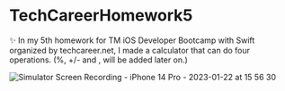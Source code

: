 # TechCareerHomework5

✨ In my 5th homework for TM iOS Developer Bootcamp with Swift organized by techcareer.net, I made a calculator that can do four operations. (%, +/- and , will be added later on.)


![Simulator Screen Recording - iPhone 14 Pro - 2023-01-22 at 15 56 30](https://user-images.githubusercontent.com/97634053/213916980-cf0d3ab7-5f51-4c40-83e7-a53ab8438020.gif)


